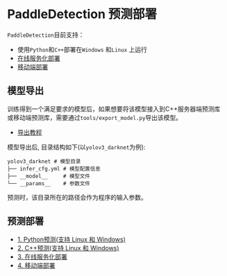 # PaddleDetection 预测部署

`PaddleDetection`目前支持：
- 使用`Python`和`C++`部署在`Windows` 和`Linux` 上运行
- [在线服务化部署](./serving/README.md)
- [移动端部署](https://github.com/PaddlePaddle/Paddle-Lite-Demo)

## 模型导出
训练得到一个满足要求的模型后，如果想要将该模型接入到C++服务器端预测库或移动端预测库，需要通过`tools/export_model.py`导出该模型。

- [导出教程](https://github.com/PaddlePaddle/PaddleDetection/blob/master/docs/advanced_tutorials/deploy/EXPORT_MODEL.md)

模型导出后, 目录结构如下(以`yolov3_darknet`为例):
```
yolov3_darknet # 模型目录
├── infer_cfg.yml # 模型配置信息
├── __model__     # 模型文件
└── __params__    # 参数文件
```

预测时，该目录所在的路径会作为程序的输入参数。

## 预测部署
- [1. Python预测(支持 Linux 和 Windows)](https://github.com/PaddlePaddle/PaddleDetection/blob/master/deploy/python)
- [2. C++预测(支持 Linux 和 Windows)](https://github.com/PaddlePaddle/PaddleDetection/blob/master/deploy/cpp)
- [3. 在线服务化部署](./serving/README.md)
- [4. 移动端部署](https://github.com/PaddlePaddle/Paddle-Lite-Demo)
